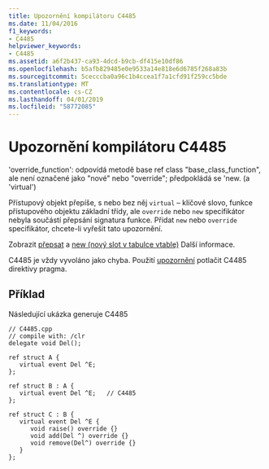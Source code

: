 ```yaml
---
title: Upozornění kompilátoru C4485
ms.date: 11/04/2016
f1_keywords:
- C4485
helpviewer_keywords:
- C4485
ms.assetid: a6f2b437-ca93-4dcd-b9cb-df415e10df86
ms.openlocfilehash: b5afb829485e0e9533a14e818e6d6785f268a83b
ms.sourcegitcommit: 5cecccba0a96c1b4ccea1f7a1cfd91f259cc5bde
ms.translationtype: MT
ms.contentlocale: cs-CZ
ms.lasthandoff: 04/01/2019
ms.locfileid: "58772085"
---
```

# <a name="compiler-warning-c4485"></a>Upozornění kompilátoru C4485

'override_function': odpovídá metodě base ref class "base_class_function", ale není označené jako "nové" nebo "override"; předpokládá se 'new. (a 'virtual')

Přístupový objekt přepíše, s nebo bez něj `virtual` – klíčové slovo, funkce přístupového objektu základní třídy, ale `override` nebo `new` specifikátor nebyla součástí přepsání signatura funkce. Přidat `new` nebo `override` specifikátor, chcete-li vyřešit tato upozornění.

Zobrazit [přepsat](../../extensions/override-cpp-component-extensions.md) a [new (nový slot v tabulce vtable)](../../extensions/new-new-slot-in-vtable-cpp-component-extensions.md) Další informace.

C4485 je vždy vyvoláno jako chyba. Použití [upozornění](../../preprocessor/warning.md) potlačit C4485 direktivy pragma.

## <a name="example"></a>Příklad

Následující ukázka generuje C4485

```
// C4485.cpp
// compile with: /clr
delegate void Del();

ref struct A {
   virtual event Del ^E;
};

ref struct B : A {
   virtual event Del ^E;   // C4485
};

ref struct C : B {
   virtual event Del ^E {
      void raise() override {}
      void add(Del ^) override {}
      void remove(Del^) override {}
   }
};
```